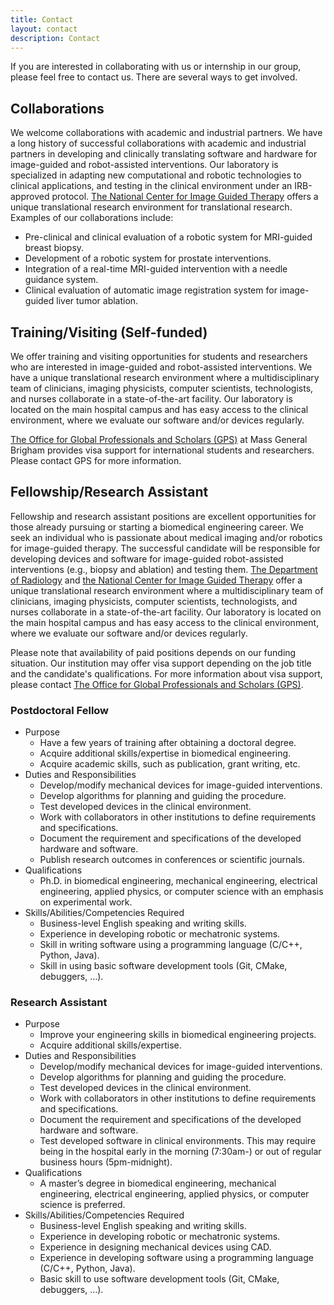 ```yaml
---
title: Contact
layout: contact
description: Contact
---
```


If you are interested in collaborating with us or internship in our group, please feel free to contact us. There are several ways to get involved.

## Collaborations

We welcome collaborations with academic and industrial partners. We have a long history of successful collaborations with academic and industrial partners in developing and clinically translating software and hardware for image-guided and robot-assisted interventions. Our laboratory is specialized in adapting new computational and robotic technologies to clinical applications, and testing in the clinical environment under an IRB-approved protocol. [The National Center for Image Guided Therapy](https://ncigt.org) offers a unique translational research environment for translational research. Examples of our collaborations include:

- Pre-clinical and clinical evaluation of a robotic system for MRI-guided breast biopsy.
- Development of a robotic system for prostate interventions.
- Integration of a real-time MRI-guided intervention with a needle guidance system.
- Clinical evaluation of automatic image registration system for image-guided liver tumor ablation.

## Training/Visiting (Self-funded)

We offer training and visiting opportunities for students and researchers who are interested in image-guided and robot-assisted interventions. We have a unique translational research environment where a multidisciplinary team of clinicians, imaging physicists, computer scientists, technologists, and nurses collaborate in a state-of-the-art facility. Our laboratory is located on the main hospital campus and has easy access to the clinical environment, where we evaluate our software and/or devices regularly.

[The Office for Global Professionals and Scholars (GPS)](https://pips.partners.org) at Mass General Brigham provides visa support for international students and researchers. Please contact GPS for more information.

## Fellowship/Research Assistant

Fellowship and research assistant positions are excellent opportunities for those already pursuing or starting a biomedical engineering career. We seek an individual who is passionate about medical imaging and/or robotics for image-guided therapy. The successful candidate will be responsible for developing devices and software for image-guided robot-assisted interventions (e.g., biopsy and ablation) and testing them. [The Department of Radiology](https://www.brighamandwomens.org/radiology) and [the National Center for Image Guided Therapy](https://ncigt.org/) offer a unique translational research environment where a multidisciplinary team of clinicians, imaging physicists, computer scientists, technologists, and nurses collaborate in a state-of-the-art facility. Our laboratory is located on the main hospital campus and has easy access to the clinical environment, where we evaluate our software and/or devices regularly.

Please note that availability of paid positions depends on our funding situation. Our institution may offer visa support depending on the job title and the candidate's qualifications. For more information about visa support, please contact [The Office for Global Professionals and Scholars (GPS)](https://pips.partners.org).

### Postdoctoral Fellow

- Purpose
  - Have a few years of training after obtaining a doctoral degree.
  - Acquire additional skills/expertise in biomedical engineering.
  - Acquire academic skills, such as publication, grant writing, etc. 
- Duties and Responsibilities
  - Develop/modify mechanical devices for image-guided interventions.
  - Develop algorithms for planning and guiding the procedure.
  - Test developed devices in the clinical environment.
  - Work with collaborators in other institutions to define requirements and specifications.
  - Document the requirement and specifications of the developed hardware and software.
  - Publish research outcomes in conferences or scientific journals.
- Qualifications
  - Ph.D. in biomedical engineering, mechanical engineering, electrical engineering, applied physics, or computer science with an emphasis on experimental work.
- Skills/Abilities/Competencies Required
  - Business-level English speaking and writing skills.
  - Experience in developing robotic or mechatronic systems.
  - Skill in writing software using a programming language (C/C++, Python, Java).
  - Skill in using basic software development tools (Git, CMake, debuggers, …).


### Research Assistant

- Purpose
  - Improve your engineering skills in biomedical engineering projects.
  - Acquire additional skills/expertise.
- Duties and Responsibilities
  - Develop/modify mechanical devices for image-guided interventions.
  - Develop algorithms for planning and guiding the procedure.
  - Test developed devices in the clinical environment.
  - Work with collaborators in other institutions to define requirements and specifications.
  - Document the requirement and specifications of the developed hardware and software.
  - Test developed software in clinical environments. This may require being in the hospital early in the morning (7:30am-) or out of regular business hours (5pm-midnight).
- Qualifications
  - A master’s degree in biomedical engineering, mechanical engineering, electrical engineering, applied physics, or computer science is preferred.
- Skills/Abilities/Competencies Required
  - Business-level English speaking and writing skills.
  - Experience in developing robotic or mechatronic systems. 
  - Experience in designing mechanical devices using CAD.
  - Experience in developing software using a programming language (C/C++, Python, Java).
  - Basic skill to use software development tools (Git, CMake, debuggers, …).
